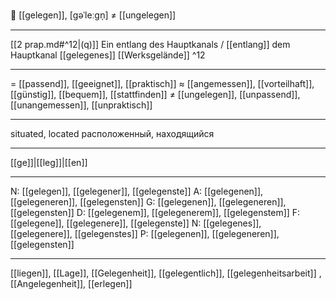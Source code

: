 📍 [[gelegen]], [ɡəˈleːɡn̩] ≠ [[ungelegen]]

---
[[2 prap.md#^12|(q)]] Ein entlang des Hauptkanals / [[entlang]] dem Hauptkanal [[gelegenes]] [[Werksgelände]] ^12

---
= [[passend]], [[geeignet]], [[praktisch]]
≈ [[angemessen]], [[vorteilhaft]], [[günstig]], [[bequem]], [[stattfinden]]
≠ [[ungelegen]], [[unpassend]], [[unangemessen]], [[unpraktisch]]

---
situated, located
расположенный, находящийся

---
[[ge]]|[[leg]]|[[en]]

---
N: [[gelegen]], [[gelegener]], [[gelegenste]]
A: [[gelegenen]], [[gelegeneren]], [[gelegensten]]
G: [[gelegenen]], [[gelegeneren]], [[gelegensten]]
D: [[gelegenem]], [[gelegenerem]], [[gelegenstem]]
F: [[gelegene]], [[gelegenere]], [[gelegenste]]
N: [[gelegenes]], [[gelegenere]], [[gelegenstes]]
P: [[gelegenen]], [[gelegeneren]], [[gelegensten]]

---
[[liegen]], [[Lage]], [[Gelegenheit]], [[gelegentlich]], [[gelegenheitsarbeit]]
, [[Angelegenheit]], [[erlegen]]